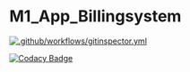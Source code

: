 # M1_App_Billingsystem
[![.github/workflows/gitinspector.yml](https://github.com/Valagurunathan-N/M1_App_Billingsystem/actions/workflows/gitinspector.yml/badge.svg)](https://github.com/Valagurunathan-N/M1_App_Billingsystem/actions/workflows/gitinspector.yml)

[![Codacy Badge](https://app.codacy.com/project/badge/Grade/906a8beb453e4990b06b6456acfc9066)](https://www.codacy.com/gh/Valagurunathan-N/M1_App_Billingsystem/dashboard?utm_source=github.com&amp;utm_medium=referral&amp;utm_content=Valagurunathan-N/M1_App_Billingsystem&amp;utm_campaign=Badge_Grade)
